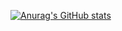 [![Anurag's GitHub stats](https://github-readme-stats.vercel.app/api?username=xxhZs)](https://github.com/anuraghazra/github-readme-stats)
